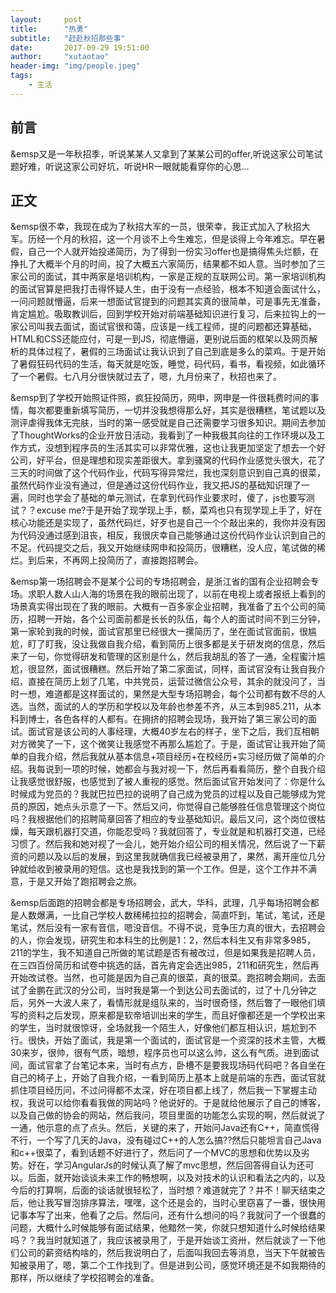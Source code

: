 ```yaml
---
layout:     post
title:      "热勇"
subtitle:   "赶赴秋招那些事"
date:       2017-09-29 19:51:00
author:     "xutaotao"
header-img: "img/people.jpeg"
tags:
    - 生活
---
```


## 前言

&emsp又是一年秋招季，听说某某人又拿到了某某公司的offer,听说这家公司笔试题好难，听说这家公司好坑，听说HR一眼就能看穿你的心思...

## 正文

&emsp很不幸，我现在成为了秋招大军的一员，很荣幸，我正式加入了秋招大军。历经一个月的秋招，这一个月谈不上今生难忘，但是谈得上今年难忘。早在暑假，自己一个人就开始投递简历，为了得到一份实习offer也是搞得焦头烂额，在挣扎了大概半个月的时间，投了大概五六家简历，结果都不如人意。当时参加了三家公司的面试，其中两家是培训机构，一家是正规的互联网公司。第一家培训机构的面试官算是把我打击得怀疑人生，由于没有一点经验，根本不知道会面试什么，一问问题就懵逼，后来一想面试官提到的问题其实真的很简单，可是事先无准备，肯定尴尬。吸取教训后，回到学校开始对前端基础知识进行复习，后来拉钩上的一家公司叫我去面试，面试官很和蔼，应该是一线工程师，提的问题都还算基础，HTML和CSS还能应付，可是一到JS，彻底懵逼，更别说后面的框架以及网页解析的具体过程了，暑假的三场面试让我认识到了自己到底是多么的菜鸡。于是开始了暑假狂码代码的生活，每天就是吃饭，睡觉，码代码，看书，看视频，如此循环了一个暑假。七八月分很快就过去了，嗯，九月份来了，秋招也来了。

&emsp到了学校开始照证件照，疯狂投简历，网申，网申是一件很耗费时间的事情，每次都要重新填写简历，一切并没我想得那么好，其实是很糟糕，笔试题以及测评虐得我体无完肤，当时的第一感受就是自己还需要学习很多知识。期间去参加了ThoughtWorks的企业开放日活动，我看到了一种我极其向往的工作环境以及工作方式，没想到程序员的生活其实可以非常优雅，这也让我更加坚定了想去一个好公司，好平台，但是理想和现实差距很大。拿到骚窝的代码作业感觉头很大，花了三天的时间做了这个代码作业，代码写得异常烂，我也深刻意识到自己真的很菜，虽然代码作业没有通过，但是通过这份代码作业，我又把JS的基础知识理了一遍，同时也学会了基础的单元测试，在拿到代码作业要求时，傻了，js也要写测试？？excuse me?于是开始了现学现上手，额，菜鸡也只有现学现上手了，好在核心功能还是实现了，虽然代码烂，好歹也是自己一个个敲出来的，我你并没有因为代码没通过感到沮丧，相反，我很庆幸自己能够通过这份代码作业认识到自己的不足。代码提交之后，我又开始继续网申和投简历，很糟糕，没人应，笔试做的稀烂。到后来，不再网上投简历了，直接跑招聘会。

&emsp第一场招聘会不是某个公司的专场招聘会，是浙江省的国有企业招聘会专场。求职人数人山人海的场景在我的眼前出现了，以前在电视上或者报纸上看到的场景真实得出现在了我的眼前。大概有一百多家企业招聘，我准备了五个公司的简历，招聘一开始，各个公司面前都是长长的队伍，每个人的面试时间不到三分钟，第一家轮到我的时候，面试官那里已经很大一摞简历了，坐在面试官面前，很尴尬，盯了盯我，没让我做自我介绍，看到简历上很多都是关于研发岗的信息，然后来了一句，你觉得研发和管理的区别是什么，然后我胡乱的答了一通，全程蜜汁尴尬，很显然，面试很糟糕。然后开始了第二家面试，同样，面试官没有让我自我介绍，直接在简历上划了几笔，中共党员，运营过微信公众号，其余的就没问了，当时一想，难道都是这样面试的，果然是大型专场招聘会，每个公司都有数不尽的人选。当然，面试的人的学历和学校以及年龄也参差不齐，从三本到985.211，从本科到博士，各色各样的人都有。在拥挤的招聘会现场，我开始了第三家公司的面试。面试官是该公司的人事经理，大概40岁左右的样子，坐下之后，我们互相朝对方微笑了一下，这个微笑让我感觉不再那么尴尬了。于是，面试官让我开始了简单的自我介绍，然后我就从基本信息+项目经历+在校经历+实习经历做了简单的介绍。我每说到一项的时候，她都会与我对视一下，然后再看看简历，整个自我介绍让我感觉很舒服，也感觉到了被人重视的感觉。然后面试官开始发问了：你是什么时候成为党员的？我就巴拉巴拉的说明了自己成为党员的过程以及自己能够成为党员的原因，她点头示意了一下。然后又问，你觉得自己能够胜任信息管理这个岗位吗？我根据他们的招聘简章回答了相应的专业基础知识。最后又问，这个岗位很枯燥，每天跟机器打交道，你能忍受吗？我就回答了，专业就是和机器打交道，已经习惯了。然后我和她对视了一会儿，她开始介绍公司的相关情况，然后说了一下薪资的问题以及以后的发展，到这里我就确信我已经被录用了，果然，离开座位几分钟就给收到被录用的短信。这也是我找到的第一个工作。但是，这个工作并不满意，于是又开始了跑招聘会之旅。

&emsp后面跑的招聘会都是专场招聘会，武大，华科，武理，几乎每场招聘会都是人数爆满，一比自己学校人数稀稀拉拉的招聘会，简直吓到，笔试，笔试，还是笔试，然后没有一家有音信，嗯没音信。不得不说，竞争压力真的很大，去招聘会的人，你会发现，研究生和本科生的比例是1：2，然后本科生又有非常多985，211的学生，我不知道自己所做的笔试题是否有被改过，但是如果我是招聘人员，在三四百份简历和试卷中挑选的話，首先肯定会选出985，211和研究生，然后再开始改试卷。当然，也可能是因为自己真的很菜，真的很菜。跑招聘会期间，去面试了金鹏在武汉的分公司，当时我是第一个到达公司去面试的，过了十几分钟之后，另外一大波人来了，看情形就是组队来的，当时很奇怪，然后瞥了一眼他们填写的资料之后发现，原来都是软帝培训出来的学生，而且好像都还是一个学校出来的学生，当时就很惊讶，全场就我一个陌生人，好像他们都互相认识，尴尬到不行。很快，开始了面试，我是第一个面试的，面试官是一个资深的技术主管，大概30来岁，很帅，很有气质，暗想，程序员也可以这么帅，这么有气质。进到面试间，面试官拿了台笔记本来，当时有点方，卧槽不是要我现场码代码吧？各自坐在自己的椅子上，开始了自我介绍，一看到简历上基本上就是前端的东西，面试官就抓住项目经历问，不过问得都不太深，好在项目都上线了，然后我一下掌握主动权，我说可以给你看看我做的网站吗？他说好的。于是就给他展示了自己的博客，以及自己做的协会的网站，然后我问，项目里面的功能怎么实现的啊，然后就说了一通，他示意的点了点头。然后，关键的来了，开始问Java还有C++，简直慌得不行，一个写了几天的Java，没有碰过C++的人怎么搞??然后只能坦言自己Java和c++很菜了，看到话题不好进行了，然后问了一个MVC的思想和优势以及劣势。好在，学习AngularJs的时候认真了解了mvc思想，然后回答得自认为还可以。后面，就开始谈谈未来工作的畅想啊，以及对技术的认识和看法之内的，以及今后的打算啊，后面的谈话就很轻松了，当时想？难道就完了？并不！聊天结束之后，他让我写冒泡排序算法，嘿嘿，这个还是会的，当时心里窃喜了一番，很快用记事本写了出来，他看了之后。然后问，还有什么想问的吗？我就问了一个很蠢的问题，大概什么时候能够有面试结果，他黯然一笑，你就只想知道什么时候给结果吗？？我当时就知道了，我应该被录用了，于是开始谈工资卅，然后就谈了一下他们公司的薪资结构啥的，然后我说明白了，后面叫我回去等消息，当天下午就被告知被录用了，嗯，第二个工作找到了。但是进到公司，感觉环境还是不如我期待的那样，所以继续了学校招聘会的准备。




